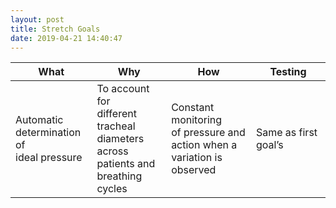 ```yaml
---
layout: post
title: Stretch Goals
date: 2019-04-21 14:40:47
---
```


| What | Why | How | Testing |
|-------|--------|---------|---------|
| Automatic<br/>determination of<br/>ideal pressure | To account for<br/>different tracheal<br/>diameters across<br/>patients and<br/>breathing cycles | Constant monitoring<br/>of pressure and<br/>action when a<br/>variation is observed | Same as first goal’s |
